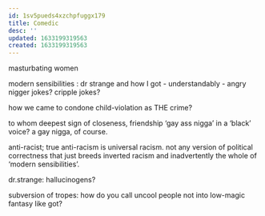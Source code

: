 ```yaml
---
id: 1sv5pueds4xzchpfuggx179
title: Comedic
desc: ''
updated: 1633199319563
created: 1633199319563
---
```


masturbating women

modern sensibilities : dr strange and how I got - understandably - angry
nigger jokes? cripple jokes?

how we came to condone child-violation as THE crime?

to whom deepest sign of closeness, friendship ‘gay ass nigga’ in a ‘black’ voice? a gay nigga, of course.

anti-racist; true anti-racism is universal racism. not any version of political correctness that just breeds inverted racism and inadvertently the whole of ‘modern sensibilities’.

dr.strange: hallucinogens?

subversion of tropes: how do you call uncool people not into low-magic fantasy like got?
